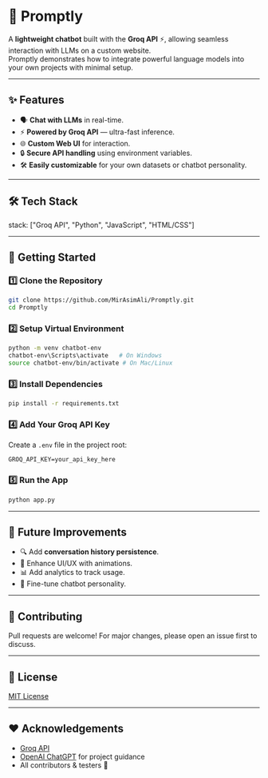 # 🤖 Promptly  

A **lightweight chatbot** built with the **Groq API** ⚡, allowing seamless interaction with LLMs on a custom website.  
Promptly demonstrates how to integrate powerful language models into your own projects with minimal setup.  

---

## ✨ Features
- 🗣️ **Chat with LLMs** in real-time.  
- ⚡ **Powered by Groq API** — ultra-fast inference.  
- 🌐 **Custom Web UI** for interaction.  
- 🔒 **Secure API handling** using environment variables.  
- 🛠️ **Easily customizable** for your own datasets or chatbot personality.  



---

## 🛠️ Tech Stack
stack: ["Groq API", "Python", "JavaScript", "HTML/CSS"]  

---

## 🚀 Getting Started

### 1️⃣ Clone the Repository
```bash
git clone https://github.com/MirAsimAli/Promptly.git
cd Promptly
```

### 2️⃣ Setup Virtual Environment
```bash
python -m venv chatbot-env
chatbot-env\Scripts\activate   # On Windows
source chatbot-env/bin/activate # On Mac/Linux
```

### 3️⃣ Install Dependencies
```bash
pip install -r requirements.txt
```

### 4️⃣ Add Your Groq API Key
Create a `.env` file in the project root:
```
GROQ_API_KEY=your_api_key_here
```

### 5️⃣ Run the App
```bash
python app.py
```
---

## 🌟 Future Improvements
- 🔍 Add **conversation history persistence**.  
- 🎨 Enhance UI/UX with animations.  
- 📊 Add analytics to track usage.  
- 🧠 Fine-tune chatbot personality.  

---

## 🤝 Contributing
Pull requests are welcome! For major changes, please open an issue first to discuss.  

---

## 📜 License
[MIT License](LICENSE)  

---

## ❤️ Acknowledgements
- [Groq API](https://groq.com)  
- [OpenAI ChatGPT](https://chat.openai.com) for project guidance  
- All contributors & testers 🚀  
